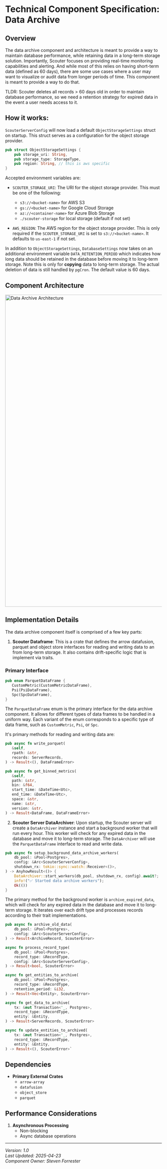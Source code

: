 # Technical Component Specification: Data Archive

## Overview
The data archive component and architecture is meant to provide a way to maintain database performance, while retaining data in a long-term storage solution.  Importantly, Scouter focuses on providing real-time monitoring capabilities and alerting. And while most of this relies on having short-term data (defined as 60 days), there are some use cases where a user may want to visualize or audit data from longer periods of time.  This component is meant to provide a way to do that.

TLDR: Scouter deletes all records > 60 days old in order to maintain database performance, so we need a retention strategy for expired data in the event a user needs access to it.


## How it works:

`ScouterServerConfig` will now load a default `ObjectStorageSettings` struct on startup. This struct serves as a configuration for the object storage provider.

```rust
pub struct ObjectStorageSettings {
    pub storage_uri: String,
    pub storage_type: StorageType,
    pub region: String, // this is aws specific
}
```

Accepted environment variables are:
- `SCOUTER_STORAGE_URI`: The URI for the object storage provider. This must be one of the following:
  - `s3://<bucket-name>` for AWS S3
  - `gs://<bucket-name>` for Google Cloud Storage
  - `az://<container-name>` for Azure Blob Storage
  -  `./scouter-storage` for local storage (default if not set)
  
- `AWS_REGION`: The AWS region for the object storage provider. This is only required if the `SCOUTER_STORAGE_URI` is set to `s3://<bucket-name>`. It defaults to `us-east-1` if not set.

In addition to `ObjectStorageSettings`, `DatabaseSettings` now takes on an additional environment variable `DATA_RETENTION_PERIOD` which indicates how long data should be retained in the database before moving it to long-term storage. Note this is only for **copying** data to long-term storage. The actual deletion of data is still handled by `pgCron`. The default value is 60 days.

## Component Architecture

<img src="../assets/scouter-data-retention.png" alt="Data Archive Architecture" style="display: block; margin: 0 auto;" width="1000"/>

## Implementation Details

The data archive component itself is comprised of a few key parts:

1. **Scouter Dataframe**: This is a crate that defines the arrow datafusion, parquet and object store interfaces for reading and writing data to an from long-term storage. It also contains drift-specific logic that is implement via traits.

### Primary Interface

```rust
pub enum ParquetDataFrame {
   CustomMetric(CustomMetricDataFrame),
   Psi(PsiDataFrame),
   Spc(SpcDataFrame),
}
```

The `ParquetDataFrame` enum is the primary interface for the data archive component. It allows for different types of data frames to be handled in a uniform way. Each variant of the enum corresponds to a specific type of data frame, such as `CustomMetric`, `Psi`, or `Spc`.

It's primary methods for reading and writing data are:

```rust
pub async fn write_parquet(
   &self,
   rpath: &str,
   records: ServerRecords,
) -> Result<(), DataFrameError> 
```

```rust
pub async fn get_binned_metrics(
   &self,
   path: &str,
   bin: &f64,
   start_time: &DateTime<Utc>,
   end_time: &DateTime<Utc>,
   space: &str,
   name: &str,
   version: &str,
) -> Result<DataFrame, DataFrameError>
```

2. **Scouter Server DataArchiver**: Upon startup, the Scouter server will create a `DataArchiver` instance and start a background worker that will run every hour. This worker will check for any expired data in the database and move it to long-term storage. The `DataArchiver` will use the `ParquetDataFrame` interface to read and write data.

```rust
pub async fn setup_background_data_archive_workers(
    db_pool: &Pool<Postgres>,
    config: &Arc<ScouterServerConfig>,
    shutdown_rx: tokio::sync::watch::Receiver<()>,
) -> AnyhowResult<()> {
    DataArchiver::start_workers(db_pool, shutdown_rx, config).await?;
    info!("✅ Started data archive workers");
    Ok(())
}
```

The primary method for the background worker is `archive_expired_data`, which will check for any expired data in the database and move it to long-term storage. It iterates over each drift type and processes records according to their trait implementations.

```rust
pub async fn archive_old_data(
    db_pool: &Pool<Postgres>,
    config: &Arc<ScouterServerConfig>,
) -> Result<ArchiveRecord, ScouterError>
```

```rust
async fn process_record_type(
    db_pool: &Pool<Postgres>,
    record_type: &RecordType,
    config: &Arc<ScouterServerConfig>,
) -> Result<bool, ScouterError>
```

```rust
async fn get_entities_to_archive(
    db_pool: &Pool<Postgres>,
    record_type: &RecordType,
    retention_period: &i32,
) -> Result<Vec<Entity>, ScouterError>
```

```rust
async fn get_data_to_archive(
    tx: &mut Transaction<'_, Postgres>,
    record_type: &RecordType,
    entity: &Entity,
) -> Result<ServerRecords, ScouterError>
```


```rust
async fn update_entities_to_archived(
    tx: &mut Transaction<'_, Postgres>,
    record_type: &RecordType,
    entity: &Entity,
) -> Result<(), ScouterError>`
```

## Dependencies

- **Primary External Crates**
  - `arrow-array`
  - `datafusion`
  - `object_store`
  - `parquet`


## Performance Considerations

1. **Asynchronous Processing**
   - Non-blocking
   - Async database operations

---

*Version: 1.0*  
*Last Updated: 2025-04-23*  
*Component Owner: Steven Forrester*

